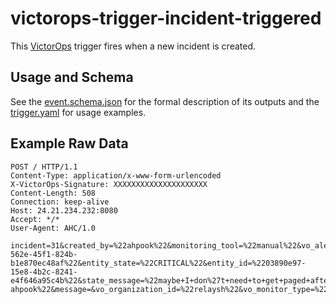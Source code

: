 # victorops-trigger-incident-triggered

This [VictorOps](https://victorops.com) trigger fires when a new incident is created.

## Usage and Schema

See the [event.schema.json](https://github.com/relay-integrations/relay-victorops/blob/master/triggers/incident-triggered/event.schema.json) for the formal description of its outputs and the [trigger.yaml](https://github.com/relay-integrations/relay-victorops/blob/master/triggers/incident-triggered/trigger.yaml) for usage examples.

## Example Raw Data

```
POST / HTTP/1.1
Content-Type: application/x-www-form-urlencoded
X-VictorOps-Signature: XXXXXXXXXXXXXXXXXXXXX
Content-Length: 508
Connection: keep-alive
Host: 24.21.234.232:8080
Accept: */*
User-Agent: AHC/1.0

incident=31&created_by=%22ahpook%22&monitoring_tool=%22manual%22&vo_alert_rcv_time=%221602527561967%22&entity_display_name=%22Testing+to+localhost%22&message_type=%22CRITICAL%22&alert_type=%22CRITICAL%22&vo_uuid=%22fb2462d3-562e-45f1-824b-b1e870ec48af%22&entity_state=%22CRITICAL%22&entity_id=%2203890e97-15e8-4b2c-8241-e4f646a95c4b%22&state_message=%22maybe+I+don%27t+need+to+get+paged+after+all%22&monitor_name=%22vouser-ahpook%22&message=&vo_organization_id=%22relaysh%22&vo_monitor_type=%2228%22&summary=
```
